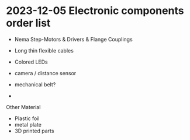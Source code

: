 # 2023-12-05 Electronic components order list

- Nema Step-Motors & Drivers & Flange Couplings
- Long thin flexible cables
- Colored LEDs
- camera / distance sensor

- mechanical belt?
- 

Other Material
- Plastic foil
- metal plate
- 3D printed parts